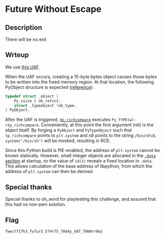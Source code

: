 # Future Without Escape

## Description

There will be no exit

## Wrteup 

We use [this UAF](https://github.com/python/cpython/issues/126405).

When the UAF occurs, creating a 15-byte bytes object causes those bytes to be written into the freed memory region. At that location, the following PyObject structure is expected ([reference](https://github.com/python/cpython/blob/c22cc8fccdd299fa923f04e253a3f7c59ce88bfe/Include/object.h#L125)):

```c
typedef struct _object {  
    Py_ssize_t ob_refcnt;
    struct _typeobject *ob_type;
} PyObject;
```

After the UAF is triggered, [`do_richcompare`](https://github.com/python/cpython/blob/ab2a3dda1d3b6668162a847bf5b6aca2855a3416/Objects/object.c#L1044) executes `Py_TYPE(w)->tp_richcompare`. Conveniently, at this point the first argument (rdi) is the object itself. By forging a `PyObject` and `PyTypeObject` such that `tp_richcompare` points to `plt.system` and rdi points to the string `/bin/sh\0`, `system("/bin/sh")` will be invoked, resulting in RCE.

Since this Python build is PIE-enabled, the address of `plt.system` cannot be known statically. However, small integer objects are allocated in the [`.data` section](https://github.com/python/cpython/blob/3cfab449ab1e3c1472d2a33dc3fae3dc06c39f7b/Include/internal/pycore_runtime_structs.h#L121) at startup, so the value of `id(1)` reveals a fixed location in `.data`. This allows calculation of the base address of libpython, from which the address of `plt.system` can then be derived.

## Special thanks

Special thanks to oh_word for playtesting this challenge, and assured that this had no non-pwn solution.

## Flag

`fwectf{7h3_fu7ur3_574r75_70d4y_n07_70m0rr0w}`

